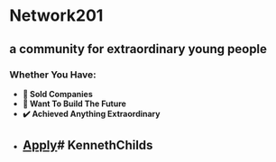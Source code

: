 # Network201

## a community for extraordinary young people

### Whether You Have:

- **💸 Sold Companies**
- **🚀 Want To Build The Future**
- **✔️ Achieved Anything Extraordinary**

* ## [Apply](https://forms.gle/aW2KErxrQQZgptdG6)# KennethChilds
